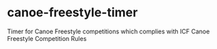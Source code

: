 # canoe-freestyle-timer
Timer for Canoe Freestyle competitions which complies with ICF Canoe Freestyle Competition Rules
